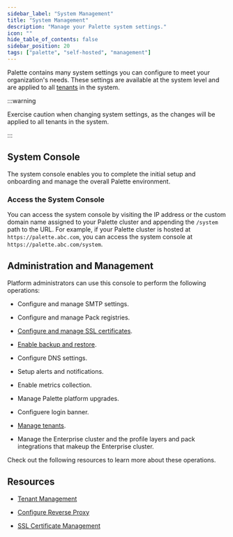 ```yaml
---
sidebar_label: "System Management"
title: "System Management"
description: "Manage your Palette system settings."
icon: ""
hide_table_of_contents: false
sidebar_position: 20
tags: ["palette", "self-hosted", "management"]
---
```


Palette contains many system settings you can configure to meet your organization's needs. These settings are available at the system level and are applied to all [tenants](../../glossary-all.md#tenant) in the system. 



:::warning

Exercise caution when changing system settings, as the changes will be applied to all tenants in the system.

:::



## System Console

The system console enables you to complete the initial setup and onboarding and manage the overall Palette environment.

### Access the System Console

You can access the system console by visiting the IP address or the custom domain name assigned to your Palette cluster and appending the `/system` path to the URL. For example, if your Palette cluster is hosted at `https://palette.abc.com`, you can access the system console at `https://palette.abc.com/system`.


## Administration and Management

Platform administrators can use this console to perform the following operations:

- Configure and manage SMTP settings.

- Configure and manage Pack registries.

- [Configure and manage SSL certificates](ssl-certificate-management.md).

- [Enable backup and restore](backup-restore.md).

- Configure DNS settings.

- Setup alerts and notifications.

- Enable metrics collection.

- Manage Palette platform upgrades.

- Configuere login banner.

- [Manage tenants](tenant-management.md).

- Manage the Enterprise cluster and the profile layers and pack integrations that makeup the Enterprise cluster.

Check out the following resources to learn more about these operations.

## Resources


* [Tenant Management](tenant-management.md)


* [Configure Reverse Proxy](reverse-proxy.md)


* [SSL Certificate Management](ssl-certificate-management.md)
